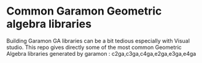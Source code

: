 # Common Garamon Geometric algebra libraries
Building Garamon GA libraries can be a bit tedious especially with Visual studio. 
This repo gives directly some of the most common Geometric Algebra libraries generated by garamon : c2ga,c3ga,c4ga,e2ga,e3ga,e4ga
